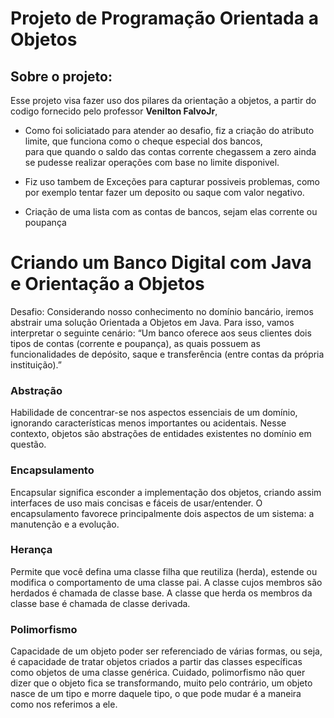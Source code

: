 # Projeto de Programação Orientada a Objetos

## Sobre o projeto:
Esse projeto visa fazer uso dos pilares da orientação a objetos, a partir do codigo fornecido pelo professor **Venilton FalvoJr**,  
* Como foi soliciatado para atender ao desafio, fiz a criação do atributo limite, que funciona como o cheque especial dos bancos,  
  para que quando o saldo das contas corrente chegassem a zero ainda se pudesse realizar operações com base no limite disponivel.
  
* Fiz uso tambem de Exceções para capturar possiveis problemas, como por exemplo tentar fazer um deposito ou saque com valor negativo.

* Criação de uma lista com as contas de bancos, sejam elas corrente ou poupança



# Criando um Banco Digital com Java e Orientação a Objetos

Desafio: Considerando nosso conhecimento no domínio bancário, iremos abstrair uma solução Orientada a Objetos em Java. Para isso, vamos interpretar o seguinte cenário:
“Um banco oferece aos seus clientes dois tipos de contas (corrente e poupança), as quais possuem as funcionalidades de depósito, saque e transferência (entre contas da própria instituição).”

### Abstração
Habilidade de concentrar-se nos aspectos essenciais de um domínio, ignorando características menos importantes ou acidentais. Nesse contexto, objetos são abstrações de entidades existentes no domínio em questão.

### Encapsulamento
Encapsular significa esconder a implementação dos objetos, criando assim interfaces de uso mais concisas e fáceis de usar/entender. O encapsulamento favorece principalmente dois aspectos de um sistema: a manutenção e a evolução.

### Herança
Permite que você defina uma classe filha que reutiliza (herda), estende ou modifica o comportamento de uma classe pai. A classe cujos membros são herdados é chamada de classe base. A classe que herda os membros da classe base é chamada de classe derivada.

### Polimorfismo
Capacidade de um objeto poder ser referenciado de várias formas, ou seja, é capacidade de tratar objetos criados a partir das classes específicas como objetos de uma classe genérica. Cuidado, polimorfismo não quer dizer que o objeto fica se transformando, muito pelo contrário, um objeto nasce de um tipo e morre daquele tipo, o que pode mudar é a maneira como nos referimos a ele.
